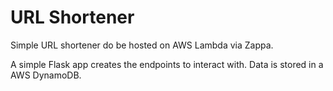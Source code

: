 # URL Shortener

Simple URL shortener do be hosted on AWS Lambda via Zappa. 

A simple Flask app creates the endpoints to interact with. 
Data is stored in a AWS DynamoDB. 
